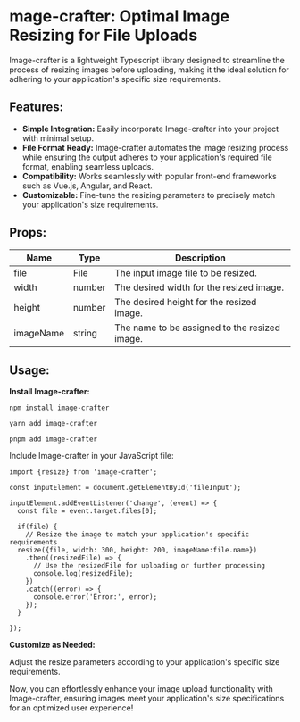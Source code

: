 <h1>mage-crafter: Optimal Image Resizing for File Uploads</h1>

<p>Image-crafter is a lightweight Typescript library designed to streamline the process of resizing images before uploading, making it the ideal solution for adhering to your application's specific size requirements.</p>

<h2>Features:</h2>

<ul>
  <li><strong>Simple Integration:</strong> Easily incorporate Image-crafter into your project with minimal setup.</li>
  <li><strong>File Format Ready:</strong> Image-crafter automates the image resizing process while ensuring the output adheres to your application's required file format, enabling seamless uploads.</li>
  <li><strong>Compatibility:</strong> Works seamlessly with popular front-end frameworks such as Vue.js, Angular, and React.</li>
  <li><strong>Customizable:</strong> Fine-tune the resizing parameters to precisely match your application's size requirements.</li>
</ul>

<h2>Props:</h2>

<table>
  <thead>
    <tr>
      <th>Name</th>
      <th>Type</th>
      <th>Description</th>
    </tr>
  </thead>
  <tbody>
    <tr>
      <td>file</td>
      <td>File</td>
      <td>The input image file to be resized.</td>
    </tr>
    <tr>
      <td>width</td>
      <td>number</td>
      <td>The desired width for the resized image.</td>
    </tr>
    <tr>
      <td>height</td>
      <td>number</td>
      <td>The desired height for the resized image.</td>
    </tr>
    <tr>
      <td>imageName</td>
      <td>string</td>
      <td>The name to be assigned to the resized image.</td>
    </tr>
  </tbody>
</table>

<h2>Usage:</h2>

<p><strong>Install Image-crafter:</strong></p>
<pre><code>npm install image-crafter
</code></pre>

<pre><code>yarn add image-crafter
</code></pre>

<pre><code>pnpm add image-crafter
</code></pre>

<p>Include Image-crafter in your JavaScript file:</p>

<pre><code>import {resize} from 'image-crafter';

const inputElement = document.getElementById('fileInput');

inputElement.addEventListener('change', (event) => {
  const file = event.target.files[0];

  if(file) {
    // Resize the image to match your application's specific requirements
  resize({file, width: 300, height: 200, imageName:file.name})
    .then((resizedFile) => {
      // Use the resizedFile for uploading or further processing
      console.log(resizedFile);
    })
    .catch((error) => {
      console.error('Error:', error);
    });
  }

});
</code></pre>

<p><strong>Customize as Needed:</strong></p>

<p>Adjust the resize parameters according to your application's specific size requirements.</p>


<p>Now, you can effortlessly enhance your image upload functionality with Image-crafter, ensuring images meet your application's size specifications for an optimized user experience!</p>

